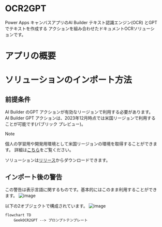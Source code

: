 # OCR2GPT
Power Apps キャンバスアプリのAI Builder テキスト認識エンジン(OCR) とGPT でテキストを作成する アクションを組み合わせたドキュメントOCRソリューションです。

# アプリの概要

# ソリューションのインポート方法

## 前提条件
AI Builder のGPT アクションが有効なリージョンで利用する必要があります。
AI Builder GPT アクションは、2023年12月時点では米国リージョンで利用することが可能です(パブリック プレビュー)。

> [!NOTE]
> 個人の学習用や開発用環境として米国リージョンの環境を取得することができます。
> 詳細は[こちら](https://learn.microsoft.com/ja-jp/power-apps/maker/maker-create-environment)をご覧ください。

ソリューションは[リリース]()からダウンロードできます。

## インポート後の警告
この警告は表示言語に関するものです。基本的にはこのまま利用することができます。
![image](https://github.com/geekfujiwara/OCR2GPT/assets/96101315/47bd2f63-fff8-461a-a41e-39e1cb555561)

以下の2オブジェクトで構成されています。
![image](https://github.com/geekfujiwara/OCR2GPT/assets/96101315/dd571dfd-f4da-41c1-80e8-fb2a659404bc)

```mermaid
flowchart TD
    GeekOCR2GPT --> プロンプトテンプレート
```
